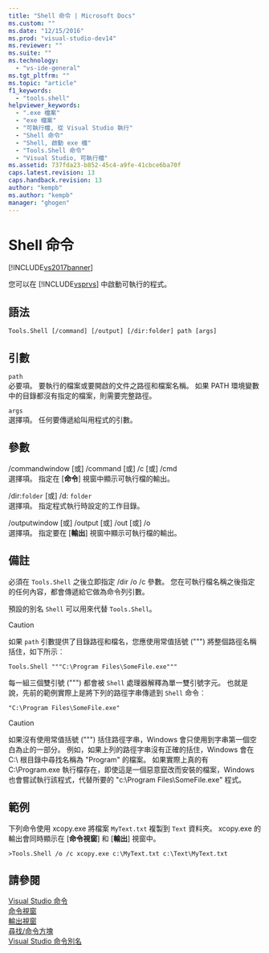 ```yaml
---
title: "Shell 命令 | Microsoft Docs"
ms.custom: ""
ms.date: "12/15/2016"
ms.prod: "visual-studio-dev14"
ms.reviewer: ""
ms.suite: ""
ms.technology: 
  - "vs-ide-general"
ms.tgt_pltfrm: ""
ms.topic: "article"
f1_keywords: 
  - "tools.shell"
helpviewer_keywords: 
  - ".exe 檔案"
  - "exe 檔案"
  - "可執行檔, 從 Visual Studio 執行"
  - "Shell 命令"
  - "Shell, 啟動 exe 檔"
  - "Tools.Shell 命令"
  - "Visual Studio, 可執行檔"
ms.assetid: 737fda23-b852-45c4-a9fe-41cbce6ba70f
caps.latest.revision: 13
caps.handback.revision: 13
author: "kempb"
ms.author: "kempb"
manager: "ghogen"
---
```

# Shell 命令
[!INCLUDE[vs2017banner](../../code-quality/includes/vs2017banner.md)]

您可以在 [!INCLUDE[vsprvs](../../code-quality/includes/vsprvs_md.md)] 中啟動可執行的程式。  
  
## 語法  
  
```  
Tools.Shell [/command] [/output] [/dir:folder] path [args]  
```  
  
## 引數  
 `path`  
 必要項。  要執行的檔案或要開啟的文件之路徑和檔案名稱。  如果 PATH 環境變數中的目錄都沒有指定的檔案，則需要完整路徑。  
  
 `args`  
 選擇項。  任何要傳遞給叫用程式的引數。  
  
## 參數  
 \/commandwindow \[或\] \/command \[或\] \/c \[或\] \/cmd  
 選擇項。  指定在 \[**命令**\] 視窗中顯示可執行檔的輸出。  
  
 \/dir:`folder` \[或\] \/d: `folder`  
 選擇項。  指定程式執行時設定的工作目錄。  
  
 \/outputwindow \[或\] \/output \[或\] \/out \[或\] \/o  
 選擇項。  指定要在 \[**輸出**\] 視窗中顯示可執行檔的輸出。  
  
## 備註  
 必須在 `Tools.Shell` 之後立即指定 \/dir \/o \/c 參數。  您在可執行檔名稱之後指定的任何內容，都會傳遞給它做為命令列引數。  
  
 預設的別名 `Shell` 可以用來代替 `Tools.Shell`。  
  
> [!CAUTION]
>  如果 `path` 引數提供了目錄路徑和檔名，您應使用常值括號 \("""\) 將整個路徑名稱括住，如下所示︰  
  
```  
Tools.Shell """C:\Program Files\SomeFile.exe"""  
```  
  
 每一組三個雙引號 \("""\) 都會被 `Shell` 處理器解釋為單一雙引號字元。  也就是說，先前的範例實際上是將下列的路徑字串傳遞到 `Shell` 命令︰  
  
```  
"C:\Program Files\SomeFile.exe"  
```  
  
> [!CAUTION]
>  如果沒有使用常值括號 \("""\) 括住路徑字串，Windows 會只使用到字串第一個空白為止的一部分。  例如，如果上列的路徑字串沒有正確的括住，Windows 會在 C:\\ 根目錄中尋找名稱為 "Program" 的檔案。  如果實際上真的有 C:\\Program.exe 執行檔存在，即使這是一個惡意竄改而安裝的檔案，Windows 也會嘗試執行該程式，代替所要的 "c:\\Program Files\\SomeFile.exe" 程式。  
  
## 範例  
 下列命令使用 xcopy.exe 將檔案 `MyText.txt` 複製到 `Text` 資料夾。  xcopy.exe 的輸出會同時顯示在 \[**命令視窗**\] 和 \[**輸出**\] 視窗中。  
  
```  
>Tools.Shell /o /c xcopy.exe c:\MyText.txt c:\Text\MyText.txt  
```  
  
## 請參閱  
 [Visual Studio 命令](../../ide/reference/visual-studio-commands.md)   
 [命令視窗](../../ide/reference/command-window.md)   
 [輸出視窗](../../ide/reference/output-window.md)   
 [尋找\/命令方塊](../../ide/find-command-box.md)   
 [Visual Studio 命令別名](../../ide/reference/visual-studio-command-aliases.md)